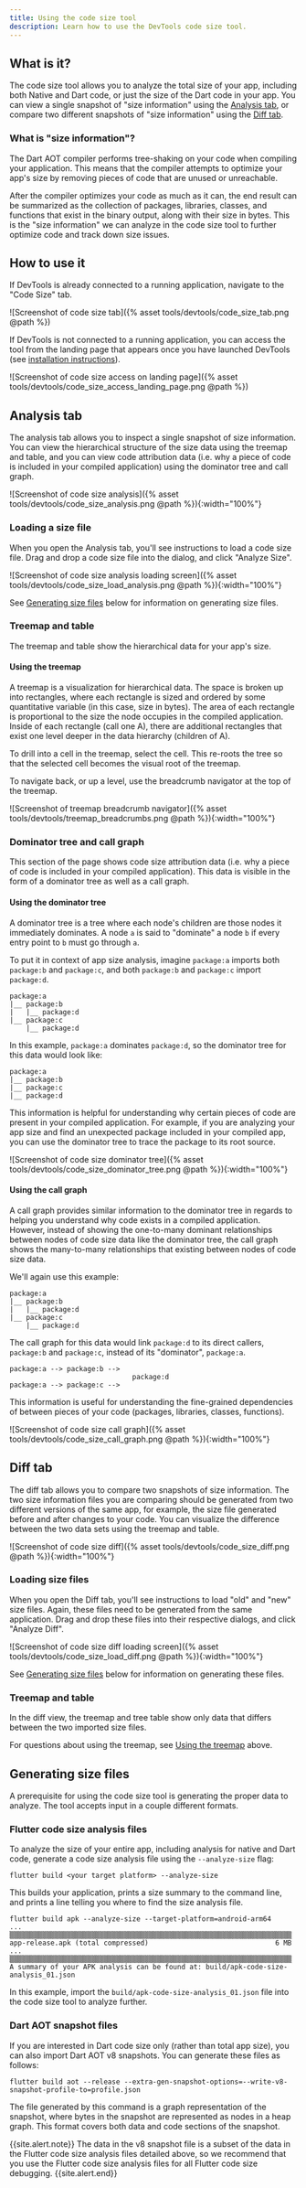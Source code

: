 ```yaml
---
title: Using the code size tool
description: Learn how to use the DevTools code size tool.
---
```


## What is it?

The code size tool allows you to analyze the total size of your app, including
both Native and Dart code, or just the size of the Dart code in your app. You
can view a single snapshot of "size information" using the [Analysis tab][], or
compare two different snapshots of "size information" using the [Diff tab][].

### What is "size information"?

The Dart AOT compiler performs tree-shaking on your code when compiling your
application. This means that the compiler attempts to optimize your app's size
by removing pieces of code that are unused or unreachable.

After the compiler optimizes your code as much as it can, the end result can be
summarized as the collection of packages, libraries, classes, and functions that
exist in the binary output, along with their size in bytes. This is the "size
information" we can analyze in the code size tool to further optimize code and
track down size issues.

## How to use it

If DevTools is already connected to a running application, navigate to the
"Code Size" tab.

![Screenshot of code size tab]({% asset tools/devtools/code_size_tab.png @path %})

If DevTools is not connected to a running application, you can
access the tool from the landing page that appears once you have launched
DevTools (see [installation instructions][]).

![Screenshot of code size access on landing page]({% asset tools/devtools/code_size_access_landing_page.png @path %})

## Analysis tab

The analysis tab allows you to inspect a single snapshot of size information.
You can view the hierarchical structure of the size data using the treemap and
table, and you can view code attribution data (i.e. why a piece of code is
included in your compiled application) using the dominator tree and call graph.

![Screenshot of code size analysis]({% asset tools/devtools/code_size_analysis.png @path %}){:width="100%"}

### Loading a size file

When you open the Analysis tab, you'll see instructions to load a code size
file. Drag and drop a code size file into the dialog, and click "Analyze Size".

![Screenshot of code size analysis loading screen]({% asset tools/devtools/code_size_load_analysis.png @path %}){:width="100%"}

See [Generating size files][] below for information on generating size files.

### Treemap and table
The treemap and table show the hierarchical data for your app's size.

#### Using the treemap

A treemap is a visualization for hierarchical data. The space is broken up into
rectangles, where each rectangle is sized and ordered by some quantitative
variable (in this case, size in bytes). The area of each rectangle is
proportional to the size the node occupies in the compiled application. Inside
of each rectangle (call one A), there are additional rectangles that exist one
level deeper in the data hierarchy (children of A).

To drill into a cell in the treemap, select the cell. This re-roots the tree so
that the selected cell becomes the visual root of the treemap.

To navigate back, or up a level, use the breadcrumb navigator at the top of the
treemap.

![Screenshot of treemap breadcrumb navigator]({% asset tools/devtools/treemap_breadcrumbs.png @path %}){:width="100%"}

### Dominator tree and call graph

This section of the page shows code size attribution data (i.e. why a piece of
code is included in your compiled application). This data is visible
in the form of a dominator tree as well as a call graph.

#### Using the dominator tree

A dominator tree is a tree where each node's children are those nodes it
immediately dominates. A node `a` is said to "dominate" a node `b` if every
entry point to `b` must go through `a`.

To put it in context of app size analysis, imagine `package:a` imports both
`package:b` and `package:c`, and both `package:b` and `package:c` import
`package:d`.

```
package:a
|__ package:b
|   |__ package:d
|__ package:c
    |__ package:d
```

In this example, `package:a` dominates `package:d`, so the dominator tree for
this data would look like:

```
package:a
|__ package:b
|__ package:c
|__ package:d
```

This information is helpful for understanding why certain pieces of code are
present in your compiled application. For example, if you are analyzing your
app size and find an unexpected package included in your compiled app, you can
use the dominator tree to trace the package to its root source.

![Screenshot of code size dominator tree]({% asset tools/devtools/code_size_dominator_tree.png @path %}){:width="100%"}

#### Using the call graph

A call graph provides similar information to the dominator tree in regards to
helping you understand why code exists in a compiled application. However,
instead of showing the one-to-many dominant relationships between nodes of code
size data like the dominator tree, the call graph shows the many-to-many
relationships that existing between nodes of code size data.

We'll again use this example:

```
package:a
|__ package:b
|   |__ package:d
|__ package:c
    |__ package:d
```

The call graph for this data would link `package:d` to its direct callers,
`package:b` and `package:c`, instead of its "dominator", `package:a`.

```
package:a --> package:b -->
                              package:d
package:a --> package:c -->
```

This information is useful for understanding the fine-grained dependencies of
between pieces of your code (packages, libraries, classes, functions).

![Screenshot of code size call graph]({% asset tools/devtools/code_size_call_graph.png @path %}){:width="100%"}

## Diff tab

The diff tab allows you to compare two snapshots of size information. The two
size information files you are comparing should be generated from two different
versions of the same app, for example, the size file generated before and after
changes to your code. You can visualize the difference between the two data sets
using the treemap and table.

![Screenshot of code size diff]({% asset tools/devtools/code_size_diff.png @path %}){:width="100%"}

### Loading size files

When you open the Diff tab, you'll see instructions to load "old" and "new" size
files. Again, these files need to be generated from the same application. Drag
and drop these files into their respective dialogs, and click "Analyze Diff".

![Screenshot of code size diff loading screen]({% asset tools/devtools/code_size_load_diff.png @path %}){:width="100%"}

See [Generating size files][] below for information on generating these files.

### Treemap and table

In the diff view, the treemap and tree table show only data that differs between
the two imported size files.

For questions about using the treemap, see [Using the treemap][] above.

## Generating size files

A prerequisite for using the code size tool is generating the proper data to
analyze. The tool accepts input in a couple different formats.

### Flutter code size analysis files

To analyze the size of your entire app, including analysis for native
and Dart code, generate a code size analysis file using the `--analyze-size`
flag:

```
flutter build <your target platform> --analyze-size
```

This builds your application, prints a size summary to the command line, and
prints a line telling you where to find the size analysis file.

```
flutter build apk --analyze-size --target-platform=android-arm64
...
▒▒▒▒▒▒▒▒▒▒▒▒▒▒▒▒▒▒▒▒▒▒▒▒▒▒▒▒▒▒▒▒▒▒▒▒▒▒▒▒▒▒▒▒▒▒▒▒▒▒▒▒▒▒▒▒▒▒▒▒▒▒▒▒▒▒▒▒▒
app-release.apk (total compressed)                               6 MB
...
▒▒▒▒▒▒▒▒▒▒▒▒▒▒▒▒▒▒▒▒▒▒▒▒▒▒▒▒▒▒▒▒▒▒▒▒▒▒▒▒▒▒▒▒▒▒▒▒▒▒▒▒▒▒▒▒▒▒▒▒▒▒▒▒▒▒▒▒▒
A summary of your APK analysis can be found at: build/apk-code-size-analysis_01.json
```

In this example, import the `build/apk-code-size-analysis_01.json` file into the
code size tool to analyze further.

### Dart AOT snapshot files

If you are interested in Dart code size only (rather than total app size), you
can also import Dart AOT v8 snapshots. You can generate these files as follows:

```
flutter build aot --release --extra-gen-snapshot-options=--write-v8-snapshot-profile-to=profile.json
```

The file generated by this command is a graph representation of the snapshot,
where bytes in the snapshot are represented as nodes in a heap graph. This
format covers both data and code sections of the snapshot.

{{site.alert.note}}
    The data in the v8 snapshot file is a subset of the data in the Flutter code
    size analysis files detailed above, so we recommend that you use the Flutter
    code size analysis files for all Flutter code size debugging.
{{site.alert.end}}

[Using the treemap]: #using-the-treemap
[Generating size files]: #generating-size-files
[Analysis tab]: #analysis-tab
[Diff tab]: #diff-tab
[installation instructions]: /docs/development/tools/devtools/overview#install-devtools
